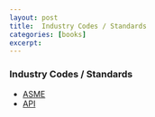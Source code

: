 ```yaml
---
layout: post
title:  Industry Codes / Standards
categories: [books]
excerpt: 
---
```


### Industry Codes / Standards

- [ASME](https://drive.google.com/drive/folders/1cgotc54kBzmZy10aNXkUlfTx6gqM59j-?usp=drive_link)
- [API](https://drive.google.com/drive/folders/1cBJIPWP4aJCIX6ILEkIwE752LZPr4_OC?usp=drive_link)